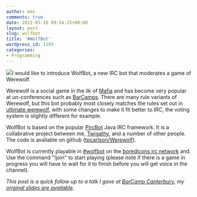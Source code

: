 ```yaml
---
author: mex
comments: true
date: 2012-05-18 09:54:25+00:00
layout: post
slug: wolfbot
title: '#WolfBot'
wordpress_id: 1193
categories:
- Programming
---
```


[![](http://canthack.org/uploads/wolves-227x300.jpg)](http://canthack.org/uploads/wolves.jpg)I would like to introduce WolfBot, a new IRC bot that moderates a game of Werewolf. 

Werewolf is a social game in the ilk of [Mafia](http://en.wikipedia.org/wiki/Mafia_(party_game)) and has become very popular at un-conferences such as [BarCamps](http://barcamp.org/).  There are many rule variants of Werewolf, but this bot probably most closely matches the rules set out in [ultimate werewolf](http://boardgamegeek.com/boardgame/38159/ultimate-werewolf-ultimate-edition), with some changes to make it fit better to IRC, the voting system is slightly different for example. 

WolfBot is based on the popular [PircBot](http://www.jibble.org/pircbot.php) Java IRC framework. It is a collabrative project between me, [Twigathy](http://www.twigathy.com/), and a number of other people. The code is avaliable on github ([tpcarlson/Werewolf](https://github.com/tpcarlson/Werewolf/network)).

WolfBot is currently playable in [#wolfbot](irc://irc.boredicons.com/%23wolfbot) on the [boredicons irc network](irc://irc.boredicons.com) and. Use the command "!join" to start playing (please note if there is a game in progress you will have to wait for it to finish before you will get voice in the channel).

_This post is a quick follow up to a talk I gave at [BarCamp Canterbury](http://www.barcampcanterbury.com/), my [original slides are available](https://docs.google.com/presentation/d/1pnGBkSBr3OC8jpYgqtl3JOAdY01jGSvTPI22IrSMOak/edit)._
